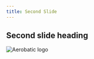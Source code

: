 ```yaml
---
title: Second Slide
---
```


## Second slide heading

![Aerobatic logo](https://www.aerobatic.com/media/aerobatic-header-logo.png)
